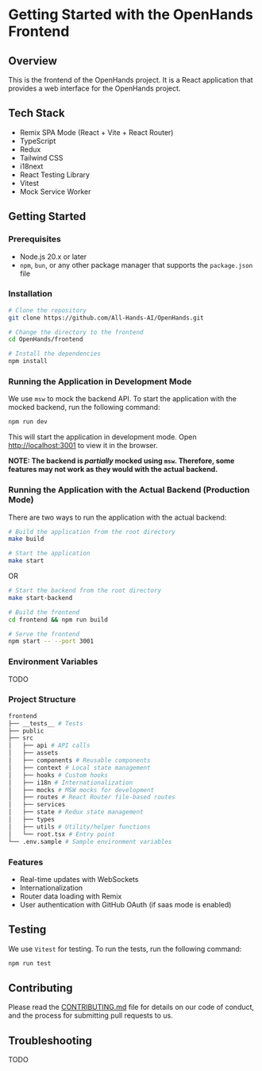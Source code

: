 # Getting Started with the OpenHands Frontend

## Overview

This is the frontend of the OpenHands project. It is a React application that provides a web interface for the OpenHands project.

## Tech Stack

- Remix SPA Mode (React + Vite + React Router)
- TypeScript
- Redux
- Tailwind CSS
- i18next
- React Testing Library
- Vitest
- Mock Service Worker

## Getting Started

### Prerequisites

- Node.js 20.x or later
- `npm`, `bun`, or any other package manager that supports the `package.json` file

### Installation

```sh
# Clone the repository
git clone https://github.com/All-Hands-AI/OpenHands.git

# Change the directory to the frontend
cd OpenHands/frontend

# Install the dependencies
npm install
```

### Running the Application in Development Mode

We use `msw` to mock the backend API. To start the application with the mocked backend, run the following command:

```sh
npm run dev
```

This will start the application in development mode. Open [http://localhost:3001](http://localhost:3001) to view it in the browser.

**NOTE: The backend is _partially_ mocked using `msw`. Therefore, some features may not work as they would with the actual backend.**

### Running the Application with the Actual Backend (Production Mode)

There are two ways to run the application with the actual backend:

```sh
# Build the application from the root directory
make build

# Start the application
make start
```

OR

```sh
# Start the backend from the root directory
make start-backend

# Build the frontend
cd frontend && npm run build

# Serve the frontend
npm start -- --port 3001
```

### Environment Variables

TODO

### Project Structure

```sh
frontend
├── __tests__ # Tests
├── public
├── src
│   ├── api # API calls
│   ├── assets
│   ├── components # Reusable components
│   ├── context # Local state management
│   ├── hooks # Custom hooks
│   ├── i18n # Internationalization
│   ├── mocks # MSW mocks for development
│   ├── routes # React Router file-based routes
│   ├── services
│   ├── state # Redux state management
│   ├── types
│   ├── utils # Utility/helper functions
│   └── root.tsx # Entry point
└── .env.sample # Sample environment variables
```

### Features

- Real-time updates with WebSockets
- Internationalization
- Router data loading with Remix
- User authentication with GitHub OAuth (if saas mode is enabled)

## Testing

We use `Vitest` for testing. To run the tests, run the following command:

```sh
npm run test
```

## Contributing

Please read the [CONTRIBUTING.md](../CONTRIBUTING.md) file for details on our code of conduct, and the process for submitting pull requests to us.

## Troubleshooting

TODO
